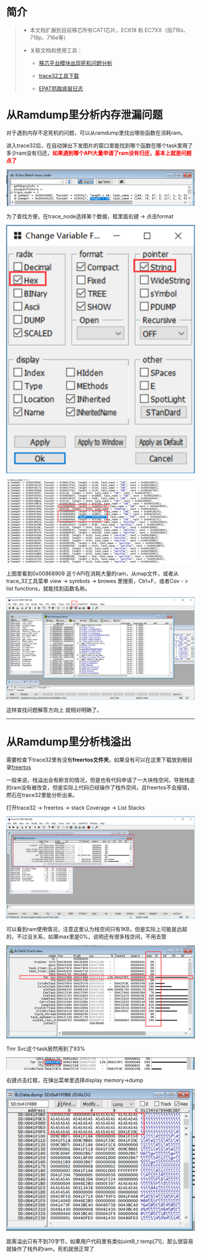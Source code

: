 # 简介

> - 本文档扩展到目前移芯所有CAT1芯片，EC618 和 EC7XX（指716s、718p、716e等）
>
> - 关联文档和使用工具：
> 
>   - [移芯平台模块出现死机问题分析](ErrorDump.md)
>   - [trace32工具下载](https://repo.lauterbach.com/download_trace32.html)
> 
>   - [EPAT抓取底层日志](../%E5%BC%80%E5%8F%91%E5%B7%A5%E5%85%B7%E5%8F%8A%E4%BD%BF%E7%94%A8%E8%AF%B4%E6%98%8E/%E5%BA%95%E5%B1%82%E6%97%A5%E5%BF%97%E6%8A%93%E5%8F%96%E8%B0%83%E8%AF%95%E5%B7%A5%E5%85%B7%EF%BC%88%E7%A7%BB%E8%8A%AF%E5%B9%B3%E5%8F%B0%EF%BC%89.md)

# 从Ramdump里分析内存泄漏问题

对于遇到内存不足死机的问题，可以从ramdump里找出哪些函数在消耗ram。

进入trace32后，在自动弹出下发图片的窗口里能找到哪个函数在哪个task里用了多少ram没有归还，<font color=red>**如果遇到哪个API大量申请了ram没有归还，基本上就是问题点了**</font>

![image-20240718183925718](image/image-20240718183925718.png)

为了查找方便，在trace_node选择某个数据，框里面右键 -> 点击format

![image-20240718184432427](image/image-20240718184432427.png)

![image-20240718184503053](image/image-20240718184503053.png)

上图里看到0x00868909 这个API在消耗大量的ram，从map文件，或者从trace_32工具菜单 view -> symbols -> browes 里搜索，Ctrl+F，或者Cov - > list functions，就能找到函数名称。

![image-20240718184734564](image/image-20240718184734564.png)

这样查找问题解答方向上 就相对明确了。

---------------------- 

# 从Ramdump里分析栈溢出

需要检查下trace32里有没有**freertos文件夹**，如果没有可以在这里下载放到根目录[freertos](https://e3zt58hesn.feishu.cn/docx/M8eldgmx4oIu9oxEfQpc36hCnif#X6qCdgkquoGaq4x2hClcOXjAntg)

一般来说，栈溢出会有断言的情况，但是也有代码申请了一大块栈空间，导致栈底的ram没有被改变，但是实际上代码已经操作了栈外空间，且freertos不会报错，燃石在trace32里能分析出来。

打开trace32 -> freertos -> stack Coverage -> List Stacks

![image-20240718191339012](image/image-20240718191339012.png)

可以看到ram使用情况，注意这里认为栈空间只有1KB，但是实际上可能是远超的，不过没关系，如果max里是0%，说明还有很多栈空间，不用去管

![image-20240718191437360](image/image-20240718191437360.png)

Tmr Svc这个task居然用到了93%

![image-20240718191458562](image/image-20240718191458562.png)

右键点击红框，在弹出菜单里选择display memory->dump

![image-20240718191510208](image/image-20240718191510208.png)

距离溢出只有不到70字节，如果用户代码里有类似uint8_t temp[71]，那么很容易就操作了栈外的ram，死机就很正常了



